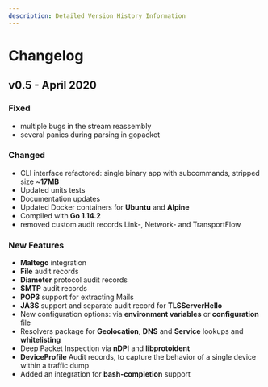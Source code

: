 ```yaml
---
description: Detailed Version History Information
---
```


# Changelog

## v0.5 - April 2020

### Fixed

* multiple bugs in the stream reassembly
* several panics during parsing in gopacket 

### Changed

* CLI interface refactored: single binary app with subcommands, stripped size ~**17MB**
* Updated units tests
* Documentation updates
* Updated Docker containers for **Ubuntu** and **Alpine**
* Compiled with **Go 1.14.2**
* removed custom audit records Link-, Network- and TransportFlow

### New Features

* **Maltego** integration
* **File** audit records
* **Diameter** protocol audit records
* **SMTP** audit records
* **POP3** support for extracting Mails
* **JA3S** support and separate audit record for **TLSServerHello**
* New configuration options: via **environment variables** or **configuration** file
* Resolvers package for **Geolocation**, **DNS** and **Service** lookups and **whitelisting**
* Deep Packet Inspection via **nDPI** and **libprotoident**
* **DeviceProfile** Audit records, to capture the behavior of a single device within a traffic dump
* Added an integration for **bash-completion** support



